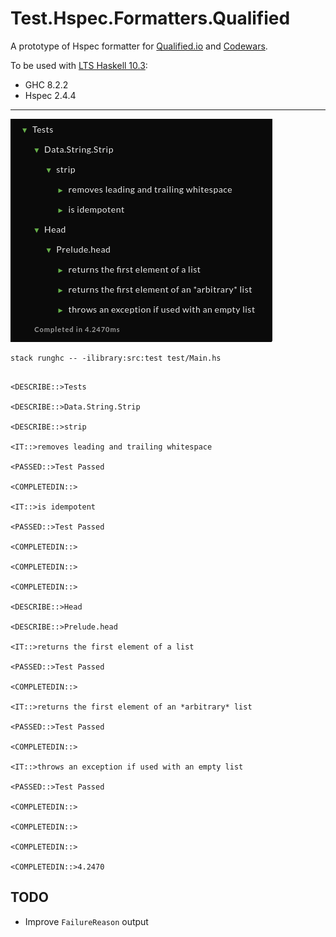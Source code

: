 # Test.Hspec.Formatters.Qualified

A prototype of Hspec formatter for [Qualified.io](https://www.qualified.io/) and [Codewars](https://www.codewars.com).

To be used with [LTS Haskell 10.3](https://www.stackage.org/lts-10.3):
- GHC 8.2.2
- Hspec 2.4.4

---

![](./example.png)

```
stack runghc -- -ilibrary:src:test test/Main.hs
```

```

<DESCRIBE::>Tests

<DESCRIBE::>Data.String.Strip

<DESCRIBE::>strip

<IT::>removes leading and trailing whitespace

<PASSED::>Test Passed

<COMPLETEDIN::>

<IT::>is idempotent

<PASSED::>Test Passed

<COMPLETEDIN::>

<COMPLETEDIN::>

<COMPLETEDIN::>

<DESCRIBE::>Head

<DESCRIBE::>Prelude.head

<IT::>returns the first element of a list

<PASSED::>Test Passed

<COMPLETEDIN::>

<IT::>returns the first element of an *arbitrary* list

<PASSED::>Test Passed

<COMPLETEDIN::>

<IT::>throws an exception if used with an empty list

<PASSED::>Test Passed

<COMPLETEDIN::>

<COMPLETEDIN::>

<COMPLETEDIN::>

<COMPLETEDIN::>4.2470
```

## TODO

- Improve `FailureReason` output
